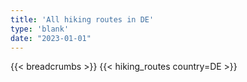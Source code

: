 ```yaml
---
title: 'All hiking routes in DE'
type: 'blank'
date: "2023-01-01"
---
```


{{< breadcrumbs >}}
{{< hiking_routes country=DE >}}
